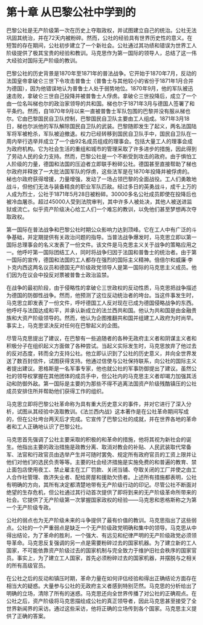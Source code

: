 # 第十章 从巴黎公社中学到的

巴黎公社是无产阶级第一次在历史上夺取政权，并试图建立自己的统治。公社无法巩固其统治，并在72天内被粉碎。然而，公社的经验具有世界历史性的意义。在短暂的存在期间，公社初步建立了一个新社会。公社通过其功绩和错误为世界工人阶级提供了极其宝贵的经验和教训。马克思作为第一国际的领导人，总结了这一伟大经验对国际无产阶级的教训。

巴黎公社的历史背景是1870年至1871年的普法战争。它开始于1870年7月，反动的法国皇帝拿破仑三世下令攻击普鲁士（普鲁士与其他较小的省份于1871年1月合并为德国），因为他错误地认为普鲁士人处于弱势地位。1870年9月，他的军队被迅速击败，拿破仑三世自己投降并被普鲁士人俘虏。拿破仑三世投降后，成立了一个由一位名叫梯也尔的政治家领导的共和国。梯也尔于1871年3月与德国人签署了和平条约。然而，自1870年9月以来一直被普鲁士军队包围的巴黎并没有服从梯也尔。它由巴黎国民自卫队控制，巴黎国民自卫队主要由工人组成。1871年3月18日，梯也尔派他的军队解除国民自卫队的武装。巴黎随即发生了起义，两名法国陆军将军被枪杀，军队被迫撤退。权力已经转移到国民自卫队手中，国民自卫队在一周内举行选举并成立了一个由92名成员组成的理事会。包括大量工人的理事会成为政府机构。它为社会生活的重组和城市的管理采取了许多进步的措施，因此得到了劳动人民的全力支持。然而，巴黎公社是一个不断受到攻击的政府。由于惧怕工人阶级的力量，德国和法国的压迫者立即联手粉碎公社。德国甚至直接帮助了梯也尔政府并释放了一大批法国军队的俘虏，这些法军是在1870年投降并被俘虏的。梯也尔政府获得增援，力量增强，发动了一场占领巴黎的全面战役。工人们勇敢地战斗，但他们无法与装备精良的职业军队匹敌。经过多日的英勇战斗，成千上万的人成为烈士，公社于1871年5月28日被粉碎。30000多名公社成员即使在投降后也被冷血屠杀。超过45000人受到法院审判，其中许多人被处决，其他人被送进监狱或流亡。似乎资产阶级决心给工人们一个难忘的教训，以免他们甚至梦想再次夺取政权。

第一国际在普法战争和巴黎公社时期公众影响力达到顶峰。它在工人中有广泛的斗争基础，并定期提供有关政治问题的指导。当普法战争爆发时，马克思立即以第一国际总理事会的名义发表了一份文件。该文件是马克思主义关于战争的策略应用之一。他呼吁第一国际团结工人，同时将战争归因于法国和普鲁士的统治者。由于第一国际的宣传，德国和法国的工人都存在强烈的国际主义精神。倍倍尔和威廉·李卜克内西这两名议员和德国无产阶级政党领导人是第一国际的马克思主义成员。他们因为在议会中投反对票被普鲁士政治监禁。

在战争的最初阶段，由于侵略性的拿破仑三世政权的反动性质，马克思把战争描述为德国的防御性战争。然而，他预测了这位反动统治者的垮台。当这件事发生时，马克思立即发表了一份文件，呼吁德国工人反对现在已成为德国侵略战争的东西。他呼吁与法国达成和平，并承认新成立的法兰西共和国。他认为共和国是由金融贵族和大资产阶级领导的。然而，他认为企图推翻共和国并组建工人政府为时尚早。事实上，马克思坚决反对任何在巴黎起义的企图。

尽管马克思提出了建议，在巴黎有一些追随者的各种无政府主义者和阴谋主义者和积极分子在组织起义方面做了各种尝试。当起义实际发生时，马克思放弃了他过去的反对态度，转而全力支持公社。他立即认识到了公社的历史意义，并向全世界发送了数百封信件，试图获得支持。他通过信使与公社保持联系，向公社的国际主义者提出建议。恩格斯是一名军事专家，他也就公社的军事防御提出了建议。虽然公社的领导权掌握在其他团体的成员手中，但公社内的马克思主义者却竭力加强其活动和防御外敌。第一国际是主要的为那些不得不逃离法国资产阶级残酷镇压的公社成员安排住所并帮助他们获得工作的组织。

马克思立即将巴黎公社革命称为具有重大历史意义的事件，并对它进行了深入分析，试图从其经验中汲取教训。《法兰西内战》这本著作是在公社革命期间写成的，但在公社垮台两天后才完成。它宣传了巴黎公社的成就，并在世界各地的革命者和工人正确地认识了巴黎公社。

马克思首先强调了公社主要采取的积极的和革命的措施，他将其视为新社会的诞生。他指出主要的政治措施是政教分离、取消对教会的补贴、人民武装取代常备军、法官和行政官员由选举产生并可随时罢免、规定所有政府官员的工资上限并让他们对他们的选民负责等等。主要的社会经济措施是实施免费的和普遍的教育、禁止面包店使用夜工、禁止雇主在工厂罚款、关闭当铺、夺取关闭的工厂并使之由工人合作社管理、救济失业者、配给房屋和援助欠债者。上述所有措施都表明，公社有明确的方向，其所有决定都清楚地带有无产阶级行动的印记。尽管公社不断面对绝望的生存危机，但公社通过其行动首次提供了即将到来的无产阶级革命所带来的社会。它提供了无产阶级第一次掌握国家政权的经验——马克思和恩格斯称之为第一个无产阶级专政。

公社的弱点也为无产阶级未来的斗争提供了最有价值的教训。马克思指出了这些弱点。公社的一个严重弱点是缺乏一个无产阶级政党明确和集中的领导。马克思从中得出结论，为了革命的胜利，一个强大、有远见和纪律严明的无产阶级政党必须领导革命。马克思反复强调的另一点是需要粉碎过去的国家机器。为了建立新的工人国家，不可能依靠资产阶级过去的国家机制与完全致力于维护旧社会秩序的国家官员。事实上，为了建立工人国家，首先必须粉碎过去的国家机器，并摆脱与之相关的所有高级官员。

在公社之后的反动和镇压时期，革命力量在如何评估经验和得出正确结论方面存在相当大的疑惑。大量参与公社的无政府主义者感到特别茫然。马克思的分析给出了明确的立场，清除了所有的迷惑。马克思还向全世界传播了对公社的正确观点。在公社之后，资产阶级将马克思描绘成公社的真正领导者，因此马克思甚至接受了全世界新闻界的采访。通过这些采访，他将正确的立场传到各个国家。马克思主义提供了正确的答案。